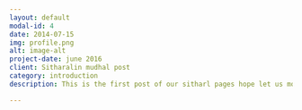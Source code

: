 ```yaml
---
layout: default
modal-id: 4
date: 2014-07-15
img: profile.png
alt: image-alt
project-date: june 2016
client: Sitharalin mudhal post
category: introduction
description: This is the first post of our sitharl pages hope let us move our ahead towards the great community

---
```



